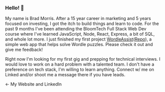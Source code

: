 ### Hello! 👋
My name is Brad Morris. After a 15 year career in marketing and 5 years focused on investing, I got the itch to build things and learn to code. For the past 9 months I've been attending the BloomTech Full Stack Web Dev course where I've learned JavaScript, Node, React, Express, a bit of SQL, and whole lot more. I just finished my first project [WordleAssist](https://www.wordleassist.dev/)([Repo](https://github.com/attyfinch/wordle-assist)), a simple web app that helps solve Wordle puzzles. Please check it out and give me feedback!

Right now I'm looking for my first gig and prepping for technical interviews. I would love to work on a hard problem with a talented team. I don't have a preference on tech stack, I'm willing to learn anything. Connect w/ me on Linked and/or shoot me a message there if you have leads.

<- My Website and LinkedIn
